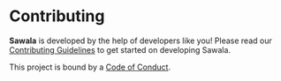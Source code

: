 # Contributing

**Sawala** is developed by the help of developers like you! Please read our [Contributing Guidelines](https://github.com/kata-ai/sawala/blob/master/CONTRIBUTING.md) to get started on developing Sawala.

This project is bound by a [Code of Conduct](https://github.com/kata-ai/sawala/blob/master/CODE_OF_CONDUCT.md).
